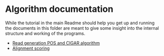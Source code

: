 Algorithm documentation
=======================
While the tutorial in the main Readme should help you get up and running the documents in this folder are meant to give some insight into the internal structure and working of the programs.
 

- [Read generation POS and CIGAR algorithm](readgeneration.md)
- [Alignment scoring](alignmentscoring.md)